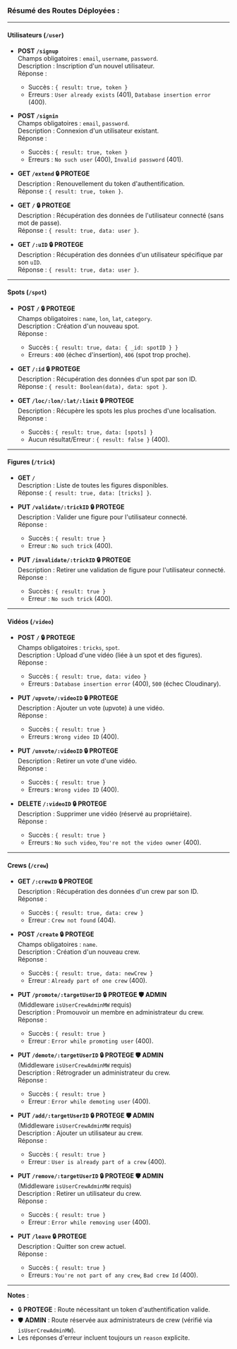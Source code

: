 ### Résumé des Routes Déployées :

---

#### **Utilisateurs (`/user`)**  
- **POST `/signup`**  
  Champs obligatoires : `email`, `username`, `password`.  
  Description : Inscription d'un nouvel utilisateur.  
  Réponse :  
  - Succès : `{ result: true, token }`  
  - Erreurs : `User already exists` (401), `Database insertion error` (400).  

- **POST `/signin`**  
  Champs obligatoires : `email`, `password`.  
  Description : Connexion d'un utilisateur existant.  
  Réponse :  
  - Succès : `{ result: true, token }`  
  - Erreurs : `No such user` (400), `Invalid password` (401).  

- **GET `/extend` 🔒 PROTEGE**  
  Description : Renouvellement du token d'authentification.  
  Réponse : `{ result: true, token }`.  

- **GET `/` 🔒 PROTEGE**  
  Description : Récupération des données de l'utilisateur connecté (sans mot de passe).  
  Réponse : `{ result: true, data: user }`.  

- **GET `/:uID` 🔒 PROTEGE**  
  Description : Récupération des données d'un utilisateur spécifique par son `uID`.  
  Réponse : `{ result: true, data: user }`.  

---

#### **Spots (`/spot`)**  
- **POST `/` 🔒 PROTEGE**  
  Champs obligatoires : `name`, `lon`, `lat`, `category`.  
  Description : Création d'un nouveau spot.  
  Réponse :  
  - Succès : `{ result: true, data: { _id: spotID } }`  
  - Erreurs : `400` (échec d'insertion), `406` (spot trop proche).  

- **GET `/:id` 🔒 PROTEGE**  
  Description : Récupération des données d'un spot par son ID.  
  Réponse : `{ result: Boolean(data), data: spot }`.  

- **GET `/loc/:lon/:lat/:limit` 🔒 PROTEGE**  
  Description : Récupère les spots les plus proches d'une localisation.  
  Réponse :  
  - Succès : `{ result: true, data: [spots] }`  
  - Aucun résultat/Erreur : `{ result: false }` (400).  

---

#### **Figures (`/trick`)**  
- **GET `/`**  
  Description : Liste de toutes les figures disponibles.  
  Réponse : `{ result: true, data: [tricks] }`.  

- **PUT `/validate/:trickID` 🔒 PROTEGE**  
  Description : Valider une figure pour l'utilisateur connecté.  
  Réponse :  
  - Succès : `{ result: true }`  
  - Erreur : `No such trick` (400).  

- **PUT `/invalidate/:trickID` 🔒 PROTEGE**  
  Description : Retirer une validation de figure pour l'utilisateur connecté.  
  Réponse :  
  - Succès : `{ result: true }`  
  - Erreur : `No such trick` (400).  

---

#### **Vidéos (`/video`)**  
- **POST `/` 🔒 PROTEGE**  
  Champs obligatoires : `tricks`, `spot`.  
  Description : Upload d'une vidéo (liée à un spot et des figures).  
  Réponse :  
  - Succès : `{ result: true, data: video }`  
  - Erreurs : `Database insertion error` (400), `500` (échec Cloudinary).  

- **PUT `/upvote/:videoID` 🔒 PROTEGE**  
  Description : Ajouter un vote (upvote) à une vidéo.  
  Réponse :  
  - Succès : `{ result: true }`  
  - Erreurs : `Wrong video ID` (400).  

- **PUT `/unvote/:videoID` 🔒 PROTEGE**  
  Description : Retirer un vote d'une vidéo.  
  Réponse :  
  - Succès : `{ result: true }`  
  - Erreurs : `Wrong video ID` (400).  

- **DELETE `/:videoID` 🔒 PROTEGE**  
  Description : Supprimer une vidéo (réservé au propriétaire).  
  Réponse :  
  - Succès : `{ result: true }`  
  - Erreurs : `No such video`, `You're not the video owner` (400).  

---

#### **Crews (`/crew`)**  
- **GET `/:crewID` 🔒 PROTEGE**  
  Description : Récupération des données d'un crew par son ID.  
  Réponse :  
  - Succès : `{ result: true, data: crew }`  
  - Erreur : `Crew not found` (404).  

- **POST `/create` 🔒 PROTEGE**  
  Champs obligatoires : `name`.  
  Description : Création d'un nouveau crew.  
  Réponse :  
  - Succès : `{ result: true, data: newCrew }`  
  - Erreur : `Already part of one crew` (400).  

- **PUT `/promote/:targetUserID` 🔒 PROTEGE 🛡️ ADMIN**  
  (Middleware `isUserCrewAdminMW` requis)  
  Description : Promouvoir un membre en administrateur du crew.  
  Réponse :  
  - Succès : `{ result: true }`  
  - Erreur : `Error while promoting user` (400).  

- **PUT `/demote/:targetUserID` 🔒 PROTEGE 🛡️ ADMIN**  
  (Middleware `isUserCrewAdminMW` requis)  
  Description : Rétrograder un administrateur du crew.  
  Réponse :  
  - Succès : `{ result: true }`  
  - Erreur : `Error while demoting user` (400).  

- **PUT `/add/:targetUserID` 🔒 PROTEGE 🛡️ ADMIN**  
  (Middleware `isUserCrewAdminMW` requis)  
  Description : Ajouter un utilisateur au crew.  
  Réponse :  
  - Succès : `{ result: true }`  
  - Erreur : `User is already part of a crew` (400).  

- **PUT `/remove/:targetUserID` 🔒 PROTEGE 🛡️ ADMIN**  
  (Middleware `isUserCrewAdminMW` requis)  
  Description : Retirer un utilisateur du crew.  
  Réponse :  
  - Succès : `{ result: true }`  
  - Erreur : `Error while removing user` (400).  

- **PUT `/leave` 🔒 PROTEGE**  
  Description : Quitter son crew actuel.  
  Réponse :  
  - Succès : `{ result: true }`  
  - Erreurs : `You're not part of any crew`, `Bad crew Id` (400).  

--- 

**Notes** :  
- 🔒 **PROTEGE** : Route nécessitant un token d'authentification valide.  
- 🛡️ **ADMIN** : Route réservée aux administrateurs de crew (vérifié via `isUserCrewAdminMW`).  
- Les réponses d'erreur incluent toujours un `reason` explicite.

